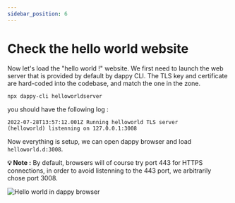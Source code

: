 ```yaml
---
sidebar_position: 6
---
```


# Check the hello world website

Now let's load the "hello world !" website. We first need to launch the web server that is provided by default by dappy CLI. The TLS key and certificate are hard-coded into the codebase, and match the one in the zone.

```bash
npx dappy-cli helloworldserver
```

you should have the following log :

```
2022-07-28T13:57:12.001Z Running helloworld TLS server
(helloworld) listenning on 127.0.0.1:3008
```

Now everything is setup, we can open dappy browser and load `helloworld.d:3008`.

**💡 Note :** By default, browsers will of course try port 443 for HTTPS connections, in order to avoid listenning to the 443 port, we arbitrarily chose port 3008.

![Hello world in dappy browser](/img/helloworld_dappybrowser.png)